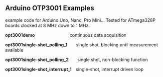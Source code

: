 ## Arduino OTP3001 Examples

example code for Arduino Uno, Nano, Pro Mini...
Tested for ATmega328P boards clocked at 8 MHz down to 1 MHz.

**opt3001demo**&emsp;&emsp;&emsp;&emsp;&emsp;&emsp;&emsp;&emsp;continuous data acquisition

**opt3001single-shot_polling_1**&emsp;&emsp;single shot, blocking until measurement available

**opt3001single-shot_polling_2**&emsp;&emsp;single shot, non-blocking function

**opt3001single-shot_interrupt_1**&emsp;single-shot, interrupt driven loop
